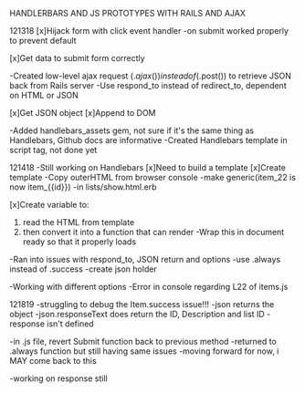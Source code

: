 HANDLERBARS AND JS PROTOTYPES WITH RAILS AND AJAX

121318
[x]Hijack form with click event handler
  -on submit worked properly to prevent default

[x]Get data to submit form correctly

-Created low-level ajax request ($.ajax()) instead of ($.post()) to retrieve JSON back from Rails server
-Use respond_to instead of redirect_to, dependent on HTML or JSON

[x]Get JSON object
[x]Append to DOM

-Added handlebars_assets gem, not sure if it's the same thing as Handlebars, Github docs are informative
-Created Handlebars template in script tag, not done yet

121418
-Still working on Handlebars
[x]Need to build a template
[x]Create template
  -Copy outerHTML from browser console
  -make generic(item_22 is now item_{{id}})
  -in lists/show.html.erb

[x]Create variable to:
  1. read the HTML from template
  2. then convert it into a function that can render
  -Wrap this in document ready so that it properly loads

-Ran into issues with respond_to, JSON return and options
-use .always instead of .success
-create json holder

-Working with different options
-Error in console regarding L22 of items.js


121819
-struggling to debug the Item.success issue!!!
-json returns the object
-json.responseText does return the ID, Description and list ID
-response isn't defined

-in .js file, revert Submit function back to previous method
-returned to .always function but still having same issues
-moving forward for now, i MAY come back to this

-working on response still
